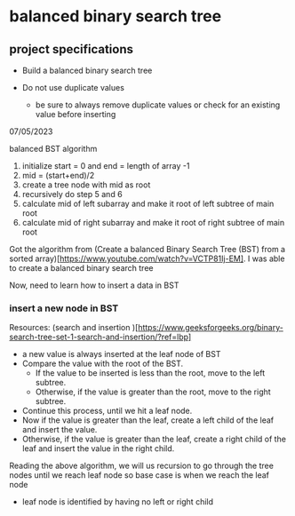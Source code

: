 # balanced binary search tree

## project specifications

- Build a balanced binary search tree
- Do not use duplicate values

  - be sure to always remove duplicate values or check for an existing value before inserting

07/05/2023

balanced BST algorithm

1. initialize start = 0 and end = length of array -1
2. mid = (start+end)/2
3. create a tree node with mid as root
4. recursively do step 5 and 6
5. calculate mid of left subarray and make it root of left subtree of main root
6. calculate mid of right subarray and make it root of right subtree of main root

Got the algorithm from (Create a balanced Binary Search Tree (BST) from a sorted array)[https://www.youtube.com/watch?v=VCTP81Ij-EM]. I was able to create a balanced binary search tree

Now, need to learn how to insert a data in BST

### insert a new node in BST

Resources:
(search and insertion )[https://www.geeksforgeeks.org/binary-search-tree-set-1-search-and-insertion/?ref=lbp]

- a new value is always inserted at the leaf node of BST
- Compare the value with the root of the BST.
  - If the value to be inserted is less than the root, move to the left subtree.
  - Otherwise, if the value is greater than the root, move to the right subtree.
- Continue this process, until we hit a leaf node.
- Now if the value is greater than the leaf, create a left child of the leaf and insert the value.
- Otherwise, if the value is greater than the leaf, create a right child of the leaf and insert the value in the right child.

Reading the above algorithm, we will us recursion to go through the tree nodes until we reach leaf node
so base case is when we reach the leaf node

- leaf node is identified by having no left or right child
